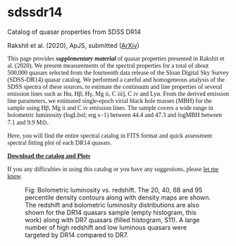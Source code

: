 # sdssdr14

Catalog of quasar properties from SDSS DR14

<!-- wp:paragraph -->
<p>Rakshit et al. (2020), ApJS, submitted (<a href="https://arxiv.org/pdf/1910.10395.pdf">ArXiv</a>)</p>
<!-- /wp:paragraph -->

<!-- wp:paragraph -->
<p><font face="Times New Roman, Times, serif">This page provides <em><strong>supplementary material</strong></em> of quasar properties presented in Rakshit et al. (2020). We present measurements of the spectral properties for a total of about 500,000 quasars selected from the fourteenth data release of the Sloan Digital Sky Survey (SDSS-DR14) quasar catalog. We performed a careful and homogeneous analysis of the SDSS spectra of these sources, to estimate the continuum and line properties of several emission lines such as Hα, Hβ, Hγ, Mg ii, C iii], C iv and Lyα. From the derived emission line parameters, we estimated single-epoch virial black hole masses (MBH) for the sample using Hβ, Mg ii and C iv emission lines. The sample covers a wide range in bolometric luminosity (logLbol; erg s−1) between 44.4 and 47.3 and logMBH between 7.1 and 9.9 M⊙. </font></p>
<!-- /wp:paragraph -->

<!-- wp:paragraph -->
<p><font face="Times New Roman, Times, serif">Here, you will find the entire spectral catalog in FITS format and quick assessment spectral fitting plot of each DR14 quasars. </font></p>
<!-- /wp:paragraph -->

<!-- wp:paragraph {"fontSize":"larger"} -->
<p class="has-larger-font-size"><font face="Times New Roman, Times, serif"><font face="Times New Roman, Times, serif"><strong><a href="https://seafile.utu.fi/d/9866433c200743119e92/">Download the catalog and Plots</a> &nbsp;</strong>&nbsp;</font></font></p>
<!-- /wp:paragraph -->

<p><font face="Times New Roman, Times, serif"><font face="Times New Roman, Times, serif">If you any difficulties in using this catalog or you have any suggestions, please <a href="mailto:suvenduat@gmail.com">let me know</a>.</font></font></p>


<figure class="wp-block-image"><img src="https://seafile.utu.fi/f/ea198a3fbef64c9aab01/?dl=1" alt="" class="wp-image-81"/><figcaption>Fig: Bolometric luminosity vs. redshift. The 20, 40, 68 and 95 percentile density contours along with density maps are shown. The redshift and bolometric luminosity distributions are also shown for the DR14 quasars sample (empty histogram, this work) along with DR7 quasars (filled histogram, S11). A large number of high redshift and low luminous quasars were targeted by DR14 compared to DR7.</figcaption></figure>

